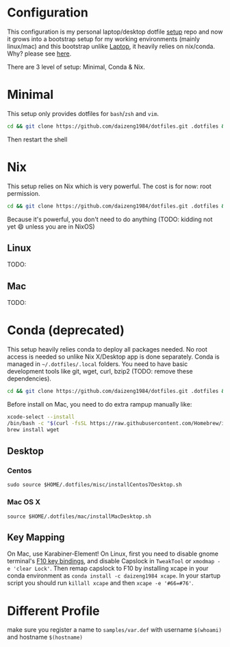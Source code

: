 # Configuration
This configuration is my personal laptop/desktop dotfile [setup](http://blog.smalleycreative.com/tutorials/using-git-and-github-to-manage-your-dotfiles/) repo and now it grows into a bootstrap setup for my working environments (mainly linux/mac) and this bootstrap unlike [Laptop](https://github.com/thoughtbot/laptop), it heavily relies on nix/conda. Why? please see [here](https://daizeng1984.github.io/jekyll/update/2018/11/18/conda-everything.html).

There are 3 level of setup: Minimal, Conda & Nix.

# Minimal
This setup only provides dotfiles for `bash`/`zsh` and `vim`. 
```sh
cd && git clone https://github.com/daizeng1984/dotfiles.git .dotfiles && cd .dotfiles && source ./createSymlink.sh
```
Then restart the shell

# Nix
This setup relies on Nix which is very powerful. The cost is for now: root permission.
```sh
cd && git clone https://github.com/daizeng1984/dotfiles.git .dotfiles && cd .dotfiles && source ./createSymlink.sh && source ./installNix.sh
```
Because it's powerful, you don't need to do anything (TODO: kidding not yet 😄 unless you are in NixOS)

## Linux
TODO:

## Mac
TODO:

# Conda (deprecated)
This setup heavily relies conda to deploy all packages needed. No root access is needed so unlike Nix X/Desktop app is done separately. Conda is managed in `~/.dotfiles/.local` folders. 
You need to have basic development tools like git, wget, curl, bzip2 (TODO: remove these dependencies). 

```sh
cd && git clone https://github.com/daizeng1984/dotfiles.git .dotfiles && cd .dotfiles && source ./createSymlink.sh && source ~/.bashrc && source ./installConda.sh`
```
Before install on Mac, you need to do extra rampup manually like:
```sh
xcode-select --install
/bin/bash -c "$(curl -fsSL https://raw.githubusercontent.com/Homebrew/install/master/install.sh)"
brew install wget
```

## Desktop
### Centos
```{bash}
sudo source $HOME/.dotfiles/misc/installCentos7Desktop.sh
```
### Mac OS X
```{bash}
source $HOME/.dotfiles/mac/installMacDesktop.sh
```
## Key Mapping
On Mac, use Karabiner-Element!
On Linux, first you need to disable gnome terminal's [F10 key bindings](https://ubuntu-tutorials.com/2007/07/16/disabling-the-f10-key-menu-accelerators-in-gnome-terminal/), and disable Capslock in `TweakTool` or `xmodmap -e 'clear Lock'`. Then remap capslock to F10 by installing xcape in your conda environment as `conda install -c daizeng1984 xcape`. In your startup script you should run `killall xcape` and then `xcape -e '#66=#76'`. 

# Different Profile
make sure you register a name to `samples/var.def` with username `$(whoami)` and hostname `$(hostname)`

